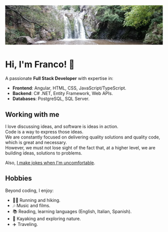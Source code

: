 # ![Waterfall](https://github.com/diprefranco/diprefranco/blob/main/files/waterfall.jpg)
# Hi, I'm Franco! 👋

A passionate **Full Stack Developer** with expertise in:
- **Frontend**: Angular, HTML, CSS, JavaScript/TypeScript.
- **Backend**: C# .NET, Entity Framework, Web APIs.
- **Databases**: PostgreSQL, SQL Server.

## Working with me

I love discussing ideas, and software is ideas in action.<br />
Code is a way to express those ideas.<br />
We are constantly focused on delivering quality solutions and quality code, which is great and necessary.<br />
However, we must not lose sight of the fact that, at a higher level, we are building ideas, solutions to problems.

Also, [I make jokes when I'm uncomfortable](https://github.com/diprefranco/diprefranco/blob/main/files/chandler-uncle-bada-joke.jpg).

## Hobbies

Beyond coding, I enjoy:
- 🏃‍♂️ Running and hiking.
- 🎶 Music and films.
- 📚 Reading, learning languages (English, Italian, Spanish).
- 🛶 Kayaking and exploring nature.
- ✈️ Traveling.
